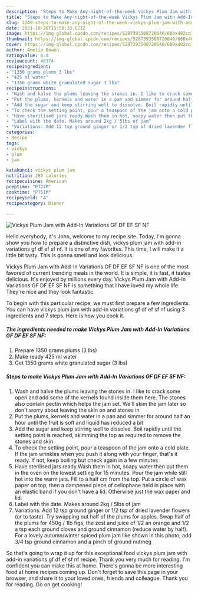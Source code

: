 ```yaml
---
description: "Steps to Make Any-night-of-the-week Vickys Plum Jam with Add-In Variations GF DF EF SF NF"
title: "Steps to Make Any-night-of-the-week Vickys Plum Jam with Add-In Variations GF DF EF SF NF"
slug: 2249-steps-to-make-any-night-of-the-week-vickys-plum-jam-with-add-in-variations-gf-df-ef-sf-nf
date: 2021-10-20T15:59:33.621Z
image: https://img-global.cpcdn.com/recipes/5287393508720640/680x482cq70/vickys-plum-jam-with-add-in-variations-gf-df-ef-sf-nf-recipe-main-photo.jpg
thumbnail: https://img-global.cpcdn.com/recipes/5287393508720640/680x482cq70/vickys-plum-jam-with-add-in-variations-gf-df-ef-sf-nf-recipe-main-photo.jpg
cover: https://img-global.cpcdn.com/recipes/5287393508720640/680x482cq70/vickys-plum-jam-with-add-in-variations-gf-df-ef-sf-nf-recipe-main-photo.jpg
author: Amelia Bowen
ratingvalue: 4.8
reviewcount: 48374
recipeingredient:
- "1350 grams plums 3 lbs"
- "425 ml water"
- "1350 grams white granulated sugar 3 lbs"
recipeinstructions:
- "Wash and halve the plums leaving the stones in. I like to crack some open and add some of the kernels found inside them here. The stones also contain pectin which helps the jam set. We'll skim the jam later so don't worry about leaving the skin on and stones in"
- "Put the plums, kernels and water in a pan and simmer for around half an hour until the fruit is soft and liquid has reduced a bit"
- "Add the sugar and keep stirring well to dissolve. Boil rapidly until the setting point is reached, skimming the top as required to remove the stones and skin"
- "To check the setting point, pour a teaspoon of the jam onto a cold plate. If the jam wrinkles when you push it along with your finger, that's it ready. If not, keep boiling but check again in a few minutes"
- "Have sterilised jars ready.Wash them in hot, soapy water then put them in the oven on the lowest setting for 15 minutes. Pour the jam while still hot into the warm jars. Fill to a half cm from the top. Put a circle of wax paper on top, then a dampened piece of cellophane held in place with an elastic band if you don't have a lid. Otherwise just the wax paper and lid."
- "Label with the date. Makes around 2kg / 5lbs of jam"
- "Variations: Add 12 tsp ground ginger or 1/2 tsp of dried lavender flowers (or to taste). Try swapping out half of the plums for apples. Swap half of the plums for 450g / 1lb figs, the zest and juice of 1/2 an orange and 1/2 a tsp each ground cloves and ground cinnamon (reduce water by half). For a lovely autumn/winter spiced plum jam like shown in this photo, add 3/4 tsp ground cinnamon and a pinch of ground nutmeg"
categories:
- Recipe
tags:
- vickys
- plum
- jam

katakunci: vickys plum jam 
nutrition: 286 calories
recipecuisine: American
preptime: "PT27M"
cooktime: "PT51M"
recipeyield: "4"
recipecategory: Dinner

---
```



![Vickys Plum Jam with Add-In Variations GF DF EF SF NF](https://img-global.cpcdn.com/recipes/5287393508720640/680x482cq70/vickys-plum-jam-with-add-in-variations-gf-df-ef-sf-nf-recipe-main-photo.jpg)

Hello everybody, it's John, welcome to my recipe site. Today, I'm gonna show you how to prepare a distinctive dish, vickys plum jam with add-in variations gf df ef sf nf. It is one of my favorites. This time, I will make it a little bit tasty. This is gonna smell and look delicious.



Vickys Plum Jam with Add-In Variations GF DF EF SF NF is one of the most favored of current trending meals in the world. It is simple, it is fast, it tastes delicious. It's enjoyed by millions every day. Vickys Plum Jam with Add-In Variations GF DF EF SF NF is something that I have loved my whole life. They're nice and they look fantastic.


To begin with this particular recipe, we must first prepare a few ingredients. You can have vickys plum jam with add-in variations gf df ef sf nf using 3 ingredients and 7 steps. Here is how you cook it.

<!--inarticleads1-->

##### The ingredients needed to make Vickys Plum Jam with Add-In Variations GF DF EF SF NF:

1. Prepare 1350 grams plums (3 lbs)
1. Make ready 425 ml water
1. Get 1350 grams white granulated sugar (3 lbs)




<!--inarticleads2-->

##### Steps to make Vickys Plum Jam with Add-In Variations GF DF EF SF NF:

1. Wash and halve the plums leaving the stones in. I like to crack some open and add some of the kernels found inside them here. The stones also contain pectin which helps the jam set. We'll skim the jam later so don't worry about leaving the skin on and stones in
1. Put the plums, kernels and water in a pan and simmer for around half an hour until the fruit is soft and liquid has reduced a bit
1. Add the sugar and keep stirring well to dissolve. Boil rapidly until the setting point is reached, skimming the top as required to remove the stones and skin
1. To check the setting point, pour a teaspoon of the jam onto a cold plate. If the jam wrinkles when you push it along with your finger, that's it ready. If not, keep boiling but check again in a few minutes
1. Have sterilised jars ready.Wash them in hot, soapy water then put them in the oven on the lowest setting for 15 minutes. Pour the jam while still hot into the warm jars. Fill to a half cm from the top. Put a circle of wax paper on top, then a dampened piece of cellophane held in place with an elastic band if you don't have a lid. Otherwise just the wax paper and lid.
1. Label with the date. Makes around 2kg / 5lbs of jam
1. Variations: Add 12 tsp ground ginger or 1/2 tsp of dried lavender flowers (or to taste). Try swapping out half of the plums for apples. Swap half of the plums for 450g / 1lb figs, the zest and juice of 1/2 an orange and 1/2 a tsp each ground cloves and ground cinnamon (reduce water by half). For a lovely autumn/winter spiced plum jam like shown in this photo, add 3/4 tsp ground cinnamon and a pinch of ground nutmeg




So that's going to wrap it up for this exceptional food vickys plum jam with add-in variations gf df ef sf nf recipe. Thank you very much for reading. I'm confident you can make this at home. There's gonna be more interesting food at home recipes coming up. Don't forget to save this page in your browser, and share it to your loved ones, friends and colleague. Thank you for reading. Go on get cooking!
